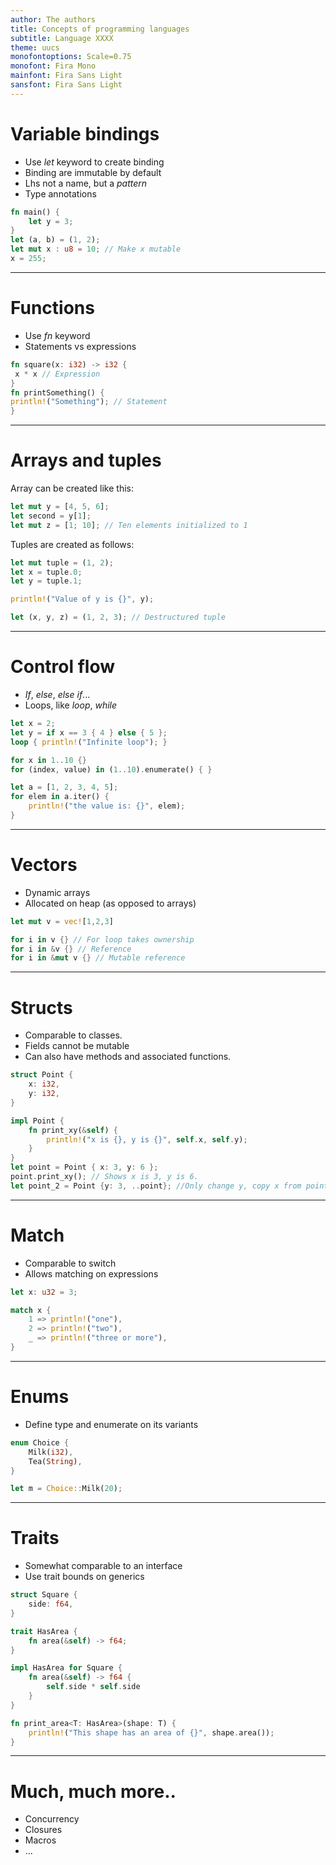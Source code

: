 ```yaml
---
author: The authors
title: Concepts of programming languages
subtitle: Language XXXX
theme: uucs
monofontoptions: Scale=0.75
monofont: Fira Mono
mainfont: Fira Sans Light
sansfont: Fira Sans Light
---
```


# Variable bindings

* Use *let* keyword to create binding
* Binding are immutable by default
* Lhs not a name, but a *pattern*
* Type annotations

```rust
fn main() {
	let y = 3;
}
let (a, b) = (1, 2);
let mut x : u8 = 10; // Make x mutable
x = 255;
```

---

# Functions

* Use *fn* keyword 
* Statements vs expressions

```rust
fn square(x: i32) -> i32 {
 x * x // Expression
}
fn printSomething() {
println!("Something"); // Statement 
}
```

---

# Arrays and tuples

Array can be created like this:

```rust
let mut y = [4, 5, 6];
let second = y[1]; 
let mut z = [1; 10]; // Ten elements initialized to 1
```

Tuples are created as follows:
```rust
let mut tuple = (1, 2);
let x = tuple.0;
let y = tuple.1;

println!("Value of y is {}", y);

let (x, y, z) = (1, 2, 3); // Destructured tuple
```

---

# Control flow

* *If*, *else*, *else if*...
* Loops, like *loop*, *while*

```rust
let x = 2;
let y = if x == 3 { 4 } else { 5 }; 
loop { println!("Infinite loop"); }

for x in 1..10 {}
for (index, value) in (1..10).enumerate() { }

let a = [1, 2, 3, 4, 5];
for elem in a.iter() {
	println!("the value is: {}", elem);
}
```

---

# Vectors

* Dynamic arrays
* Allocated on heap (as opposed to arrays)

```rust
let mut v = vec![1,2,3]

for i in v {} // For loop takes ownership
for i in &v {} // Reference
for i in &mut v {} // Mutable reference
```

---

# Structs

* Comparable to classes.
* Fields cannot be mutable
* Can also have methods and associated functions.

```rust
struct Point {
	x: i32,
	y: i32,
}

impl Point {
	fn print_xy(&self) {
		println!("x is {}, y is {}", self.x, self.y);
	}
}
let point = Point { x: 3, y: 6 };
point.print_xy(); // Shows x is 3, y is 6.
let point_2 = Point {y: 3, ..point}; //Only change y, copy x from point
```

---

# Match

* Comparable to switch
* Allows matching on expressions

```rust
let x: u32 = 3;

match x {
	1 => println!("one"),
	2 => println!("two"),
	_ => println!("three or more"),		
}
```

---

# Enums

* Define type and enumerate on its variants

```rust
enum Choice {
    Milk(i32),
	Tea(String),
}

let m = Choice::Milk(20);
```

---

# Traits

* Somewhat comparable to an interface
* Use trait bounds on generics

```rust
struct Square {
    side: f64,
}

trait HasArea {
    fn area(&self) -> f64;
}

impl HasArea for Square {
    fn area(&self) -> f64 {
        self.side * self.side
    }
}

fn print_area<T: HasArea>(shape: T) {
    println!("This shape has an area of {}", shape.area());
}
```

----

# Much, much more..

* Concurrency
* Closures
* Macros
* ...



<!-- Local Variables:  -->
<!-- pandoc/write: beamer -->
<!-- pandoc/pdf-engine: "xelatex" -->
<!-- pandoc/template: "beamer-template.tex" -->
<!-- End:  -->
